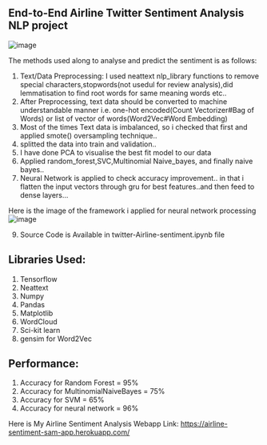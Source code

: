## End-to-End Airline Twitter Sentiment Analysis NLP project

![image](https://user-images.githubusercontent.com/73512374/179816351-cc90eca5-0956-4662-9de3-f73de3d8a9e2.png)

The methods used along to analyse and predict the sentiment is as follows:
1. Text/Data Preprocessing: I used neattext nlp_library functions to remove special characters,stopwords(not usedul for review analysis),did lemmatisation to find root words for same meaning words etc..
2. After Preprocessing, text data should be converted to machine understandable manner i.e. one-hot encoded(Count Vectorizer#Bag of Words) or list of vector of words(Word2Vec#Word Embedding) 
3. Most of the times Text data is imbalanced, so i checked that first and applied smote() oversampling technique..
4. splitted the data into train and validation..
5. I have done PCA to visualise the best fit model to our data
6. Applied random_forest,SVC,Multinomial Naive_bayes, and finally naive bayes..
7. Neural Network is applied to check accuracy improvement.. in that i flatten the input vectors through gru for best features..and then feed to dense layers...

Here is the image of the framework i applied for neural network processing
![image](https://user-images.githubusercontent.com/73512374/136689327-c3a2461f-9cf8-48d5-b273-e5ea5993bf55.png)

9. Source Code is Available in twitter-Airline-sentiment.ipynb file

## Libraries Used:
1. Tensorflow
2. Neattext
3. Numpy
4. Pandas
5. Matplotlib
6. WordCloud
7. Sci-kit learn
8. gensim for Word2Vec

## Performance:
1. Accuracy for Random Forest         = 95%
2. Accuracy for MultinomialNaiveBayes = 75%
3. Accuracy for SVM                   = 65%
4. Accuracy for neural network        = 96%



Here is My Airline Sentiment Analysis Webapp Link:
https://airline-sentiment-sam-app.herokuapp.com/

